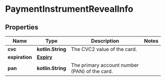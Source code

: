 
# PaymentInstrumentRevealInfo

## Properties
Name | Type | Description | Notes
------------ | ------------- | ------------- | -------------
**cvc** | **kotlin.String** | The CVC2 value of the card. | 
**expiration** | [**Expiry**](Expiry.md) |  | 
**pan** | **kotlin.String** | The primary account number (PAN) of the card. | 



